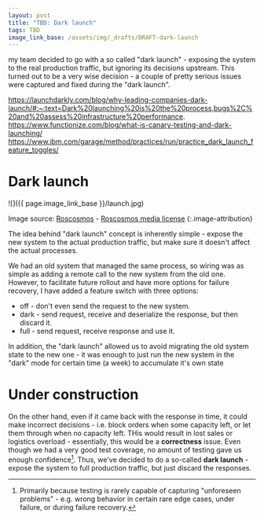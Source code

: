 ```yaml
---
layout: post
title: "TBD: Dark launch"
tags: TBD
image_link_base: /assets/img/_drafts/DRAFT-dark-launch
---
```



my team decided to go with a so called "dark launch" - exposing the system to the real 
production traffic, but ignoring its decisions upstream. This turned out to be a very wise decision - a couple of pretty
serious issues were captured and fixed during the "dark launch".

https://launchdarkly.com/blog/why-leading-companies-dark-launch/#:~:text=Dark%20launching%20is%20the%20process,bugs%2C%20and%20assess%20infrastructure%20performance.
https://www.functionize.com/blog/what-is-canary-testing-and-dark-launching/
https://www.ibm.com/garage/method/practices/run/practice_dark_launch_feature_toggles/


# Dark launch

<div class="image-with-attribution inline-text-wrap right" markdown="1">

![]({{ page.image_link_base }}/launch.jpg)

Image source: [Roscosmos][launch] - [Roscosmos media license][roscosmos-licence]
{:.image-attribution}

[launch]: https://www.roscosmos.ru/26214/
[roscosmos-licence]: https://www.roscosmos.ru/22650/

</div>

The idea behind "dark launch" concept is inherently simple - expose the new system to the actual production traffic, but
make sure it doesn't affect the actual processes.

We had an old system that managed the same process, so wiring was as simple as adding a remote call to the new system
from the old one. However, to facilitate future rollout and have more options for failure recovery, I have added a
feature switch with three options:

* off - don't even send the request to the new system.
* dark - send request, receive and deserialize the response, but then discard it.
* full - send request, receive response and use it.

In addition, the "dark launch" allowed us to avoid migrating the old system state to the new one - it was enough to just
run the new system in the "dark" mode for certain time (a week) to accumulate it's own state 


# Under construction

On the other hand, even if it came back with the response in time, it could make incorrect decisions - i.e. block 
orders when some capacity left, or let them through when no capacity left. THis would result in lost sales or logistics 
overload - essentially, this would be a **correctness** issue. Even though we had a very good test coverage, no amount
of testing gave us enough confidence[^1]. Thus, we've decided to do a so-called **dark launch** - expose the system 
to full production traffic, but just discard the responses.

[^1]: Primarily because testing is rarely capable of capturing "unforeseen problems" - e.g. wrong behavior in 
    certain rare edge cases, under failure, or during failure recovery.